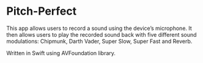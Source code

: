 # Pitch-Perfect

This app allows users to record a sound using the device’s microphone. It then allows users to play the recorded sound back with five different sound modulations: Chipmunk, Darth Vader, Super Slow, Super Fast and Reverb.

Written in Swift using AVFoundation library.
